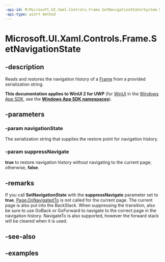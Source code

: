 ```yaml
---
-api-id: M:Microsoft.UI.Xaml.Controls.Frame.SetNavigationState(System.String,System.Boolean)
-api-type: winrt method
---
```


<!-- Method syntax.
public void Frame.SetNavigationState(String navigationState, Boolean suppressNavigate)
-->

# Microsoft.UI.Xaml.Controls.Frame.SetNavigationState

## -description
Reads and restores the navigation history of a [Frame](frame.md) from a provided serialization string.

**This documentation applies to WinUI 2 for UWP** (for [WinUI](/windows/apps/winui/winui3/) in the [Windows App SDK](/windows/apps/windows-app-sdk/), see the **[Windows App SDK namespaces](/windows/windows-app-sdk/api/winrt/)**).

## -parameters
### -param navigationState
The serialization string that supplies the restore point for navigation history.

### -param suppressNavigate
**true** to restore navigation history without navigating to the current page; otherwise, **false**. 

## -remarks
If you call **SetNavigationState** with the **suppressNavigate** parameter set to **true**, [Page.OnNavigatedTo](page_onnavigatedto_1316593960.md) is not called for the current page. The current page is also put into the BackStack. When suppressing the transition, also be sure to use GoBack or GoForward to navigate to the correct page in the navigation history. NavigateTo is also supported, however the forward stack will be cleared when it is used.

## -see-also

## -examples

